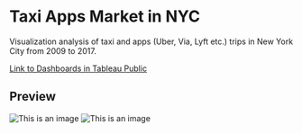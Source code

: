 # Taxi Apps Market in NYC
Visualization analysis of taxi and apps (Uber, Via, Lyft etc.) trips in New York City from 2009 to 2017.

[Link to Dashboards in Tableau Public](https://public.tableau.com/views/TaxiAppsMarketinNYC/1_DashboardMarket?:language=en-GB&:display_count=n&:origin=viz_share_link)

## Preview
![This is an image](https://i.ibb.co/9tWx9fm/1-Dashboard-Market.png)
![This is an image](https://i.ibb.co/HBtcTmD/Dashboard2.png)
